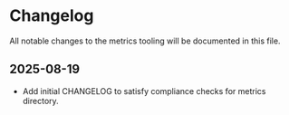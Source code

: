 # Changelog

All notable changes to the metrics tooling will be documented in this file.

## 2025-08-19
- Add initial CHANGELOG to satisfy compliance checks for metrics directory.
